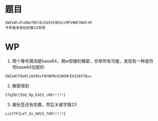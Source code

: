 # 题目

```
SWZxWl=F=DQef0hlEiSUIVh9ESCcMFS9NF2NXFzM
今年是本世纪的第23年呢
```  

# WP  

1. 两个等号猜测是base64，用w型栅栏解密，穷举所有可能，发现有一种是符号base64加密的  
```
SWZxWlFDe0liUV9ScF9FNFMzX2NSMCEhISEhfQ==
```  

2. 解密得到  
```
IfqZQC{IbQ_Rp_E4S3_cR0!!!!!}
```

3. 看标签还有凯撒，然后关键字猜23  
```
LitCTF{LeT_Us_H4V3_fU0!!!!!}
```  

